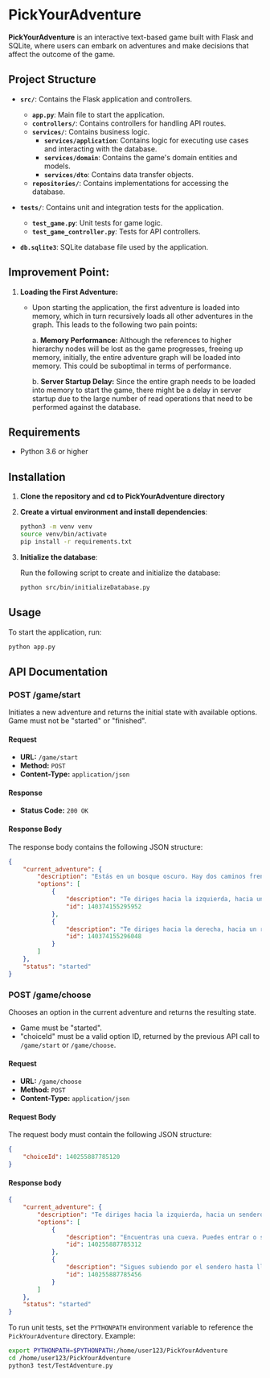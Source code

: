 # PickYourAdventure

**PickYourAdventure** is an interactive text-based game built with Flask and SQLite, where users can embark on adventures and make decisions that affect the outcome of the game.

## Project Structure

- **`src/`**: Contains the Flask application and controllers.
  - **`app.py`**: Main file to start the application.
  - **`controllers/`**: Contains controllers for handling API routes.
  - **`services/`**: Contains business logic.
    - **`services/application`**: Contains logic for executing use cases and interacting with the database.
    - **`services/domain`**: Contains the game's domain entities and models.
    - **`services/dto`**: Contains data transfer objects.
  - **`repositories/`**: Contains implementations for accessing the database.

- **`tests/`**: Contains unit and integration tests for the application.
  - **`test_game.py`**: Unit tests for game logic.
  - **`test_game_controller.py`**: Tests for API controllers.

- **`db.sqlite3`**: SQLite database file used by the application.

## Improvement Point:

1. **Loading the First Adventure:**
   - Upon starting the application, the first adventure is loaded into memory, which in turn recursively loads all other adventures in the graph. This leads to the following two pain points:
   
     a. **Memory Performance:** Although the references to higher hierarchy nodes will be lost as the game progresses, freeing up memory, initially, the entire adventure graph will be loaded into memory. This could be suboptimal in terms of performance.

     b. **Server Startup Delay:** Since the entire graph needs to be loaded into memory to start the game, there might be a delay in server startup due to the large number of read operations that need to be performed against the database.


## Requirements

- Python 3.6 or higher

## Installation

1. **Clone the repository and cd to PickYourAdventure directory**

2. **Create a virtual environment and install dependencies**:

    ```bash
    python3 -m venv venv
    source venv/bin/activate
    pip install -r requirements.txt
    ```

3. **Initialize the database**:

    Run the following script to create and initialize the database:

    ```bash
    python src/bin/initializeDatabase.py
    ```

## Usage

To start the application, run:

```bash
python app.py
```

## API Documentation

### POST /game/start

Initiates a new adventure and returns the initial state with available options. 
Game must not be "started" or "finished".

#### Request

- **URL:** `/game/start`
- **Method:** `POST`
- **Content-Type:** `application/json`

#### Response

- **Status Code:** `200 OK`

#### Response Body

The response body contains the following JSON structure:

```json
{
    "current_adventure": {
        "description": "Estás en un bosque oscuro. Hay dos caminos frente a ti.",
        "options": [
            {
                "description": "Te diriges hacia la izquierda, hacia un sendero rocoso.",
                "id": 140374155295952
            },
            {
                "description": "Te diriges hacia la derecha, hacia un río con aguas tranquilas.",
                "id": 140374155296048
            }
        ]
    },
    "status": "started"
}
```

### POST /game/choose

Chooses an option in the current adventure and returns the resulting state.
- Game must be "started".
- "choiceId" must be a valid option ID, returned by the previous API call to `/game/start` or `/game/choose`.



#### Request

- **URL:** `/game/choose`
- **Method:** `POST`
- **Content-Type:** `application/json`

#### Request Body

The request body must contain the following JSON structure:

```json
{
    "choiceId": 140255887785120
}
```

#### Response body
```json
{
    "current_adventure": {
        "description": "Te diriges hacia la izquierda, hacia un sendero rocoso.",
        "options": [
            {
                "description": "Encuentras una cueva. Puedes entrar o seguir adelante.",
                "id": 140255887785312
            },
            {
                "description": "Sigues subiendo por el sendero hasta llegar a la cima de una colina.",
                "id": 140255887785456
            }
        ]
    },
    "status": "started"
}
```

To run unit tests, set the `PYTHONPATH` environment variable to reference the `PickYourAdventure` directory. Example:

```bash
export PYTHONPATH=$PYTHONPATH:/home/user123/PickYourAdventure
cd /home/user123/PickYourAdventure
python3 test/TestAdventure.py
```
